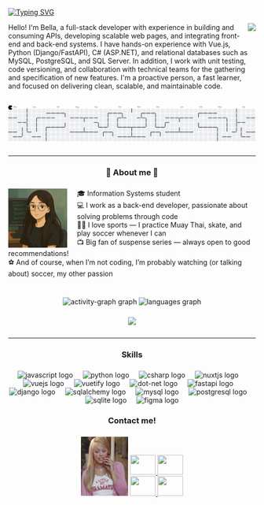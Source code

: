 <a href="https://git.io/typing-svg"><img src="https://readme-typing-svg.demolab.com?font=Fira+Code&size=25&duration=4000&pause=1000&color=F28BF7&width=435&lines=Hello+world!" alt="Typing SVG" /></a>

<img align="right" height="150" src="https://i.gifer.com/6o0.gif"/>
<p align="left">
Hello! I'm Bella, a full-stack developer with experience in building and consuming APIs, developing scalable web pages, and integrating front-end and back-end systems.
I have hands-on experience with Vue.js, Python (Django/FastAPI), C# (ASP.NET), and relational databases such as MySQL, PostgreSQL, and SQL Server.
In addition, I work with unit testing, code versioning, and collaboration with technical teams for the gathering and specification of new features.
I'm a proactive person, a fast learner, and focused on delivering clean, scalable, and maintainable code.
</p>


<br clear="both">

<picture>
  <source media="(prefers-color-scheme: dark)" srcset="https://raw.githubusercontent.com/izabella-m/izabella-m/output/pacman-contribution-graph-dark.svg">
  <source media="(prefers-color-scheme: light)" srcset="https://raw.githubusercontent.com/izabella-m/izabella-m/output/pacman-contribution-graph.svg">
  <img alt="pacman contribution graph" src="https://raw.githubusercontent.com/izabella-m/izabella-m/output/pacman-contribution-graph.svg">
</picture>

###
---
<h3 align="center">🌸 About me  🌸</h3>

###

<img align="left" height="120" style="margin-right: 20px;" src="ChatGPT Image 5 de abr. de 2025, 03_43_05.png"  />

###

<p align="left">🎓 Information Systems student<br>💻 I work as a back-end developer, passionate about solving problems through code<br>🏃‍♀️ I love sports — I practice Muay Thai, skate, and play soccer whenever I can<br>📺 Big fan of suspense series — always open to good recommendations!<br>⚽ And of course, when I’m not coding, I’m probably watching (or talking about) soccer, my other passion</p>

###

<br clear="both">

<div align="center">
  <img src="https://github-readme-activity-graph.vercel.app/graph?username=izabella-m&radius=16&theme=nightowl&area=true&order=5&hide_border=true" height="150" alt="activity-graph graph"  />
  <img src="https://github-readme-stats.vercel.app/api/top-langs?username=izabella-m&locale=en&hide_title=false&layout=compact&card_width=320&langs_count=8&theme=nightowl&hide_border=true&order=2" height="150" alt="languages graph"  />
</div>

###

<div align="center">
  <img src="https://profile-counter.glitch.me/izabella-m/count.svg?"  />
</div>

###
---
<h3 align="center"> Skills</h3>

###

<div align="center">
  <img src="https://skillicons.dev/icons?i=js" height="40" alt="javascript logo"  />
  <img width="12" />
  <img src="https://cdn.jsdelivr.net/gh/devicons/devicon/icons/python/python-original.svg" height="40" alt="python logo"  />
  <img width="12" />
  <img src="https://cdn.jsdelivr.net/gh/devicons/devicon/icons/csharp/csharp-original.svg" height="40" alt="csharp logo"  />
  <img width="12" />
  <img src="https://cdn.jsdelivr.net/gh/devicons/devicon/icons/nuxtjs/nuxtjs-original.svg" height="40" alt="nuxtjs logo"  />
  <img width="12" />
  <img src="https://cdn.jsdelivr.net/gh/devicons/devicon/icons/vuejs/vuejs-original.svg" height="40" alt="vuejs logo"  />
  <img width="12" />
  <img src="https://cdn.jsdelivr.net/gh/devicons/devicon/icons/vuetify/vuetify-original.svg" height="40" alt="vuetify logo"  />
  <img width="12" />
  <img src="https://cdn.jsdelivr.net/gh/devicons/devicon/icons/dot-net/dot-net-original.svg" height="40" alt="dot-net logo"  />
  <img width="12" />
  <img src="https://cdn.simpleicons.org/fastapi/009688" height="40" alt="fastapi logo"  />
  <img width="12" />
  <img src="https://skillicons.dev/icons?i=django" height="40" alt="django logo"  />
  <img width="12" />
  <img src="https://cdn.jsdelivr.net/gh/devicons/devicon/icons/sqlalchemy/sqlalchemy-original.svg" height="40" alt="sqlalchemy logo"  />
  <img width="12" />
  <img src="https://cdn.jsdelivr.net/gh/devicons/devicon/icons/mysql/mysql-original.svg" height="40" alt="mysql logo"  />
  <img width="12" />
  <img src="https://cdn.jsdelivr.net/gh/devicons/devicon/icons/postgresql/postgresql-original.svg" height="40" alt="postgresql logo"  />
  <img width="12" />
  <img src="https://cdn.jsdelivr.net/gh/devicons/devicon/icons/sqlite/sqlite-original.svg" height="40" alt="sqlite logo"  />
  <img width="12" />
  <img src="https://skillicons.dev/icons?i=figma" height="40" alt="figma logo"  />
</div>

###

<h3 align="center">Contact me!</h3>

###
<div align="center">
  <img src="call.webp" height="120"  />

  <div style="display: inline-block;">
    <a href="https://www.linkedin.com/in/izabella-pessoa/" target="_blank">
      <img src="https://raw.githubusercontent.com/maurodesouza/profile-readme-generator/master/src/assets/icons/social/linkedin/default.svg" width="52" height="40" />
    </a>
    <a href="https://wa.me/55082988550962" target="_blank">
      <img src="https://raw.githubusercontent.com/maurodesouza/profile-readme-generator/master/src/assets/icons/social/whatsapp/default.svg" width="52" height="40" />
    </a>
    <br/>
    <a href="https://t.me/izabellapessoa" target="_blank">
      <img src="https://raw.githubusercontent.com/maurodesouza/profile-readme-generator/master/src/assets/icons/social/telegram/default.svg" width="52" height="40" />
    </a>
    <a href="#">
      <img src="https://raw.githubusercontent.com/maurodesouza/profile-readme-generator/master/src/assets/icons/social/microsoft-outlook/default.svg" width="52" height="40" />
    </a>
  </div>
</div>

###


###
